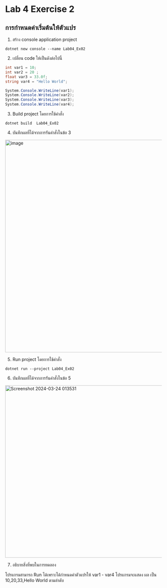# Lab 4 Exercise 2

## การกำหนดค่าเริ่มต้นให้ตัวแปร


1. สร้าง console application project

```
dotnet new console --name Lab04_Ex02
```
2. เปลี่ยน code ให้เป็นดังต่อไปนี้

```cs
int var1 = 10;
int var2 = 20 ;
float var3 = 33.0f;
string var4 = "Hello World";

System.Console.WriteLine(var1);
System.Console.WriteLine(var2);
System.Console.WriteLine(var3);
System.Console.WriteLine(var4);
```

3. Build project โดยการใช้คำสั่ง

```
dotnet build  Lab04_Ex02
```

4. บันทึกผลที่ได้จากการรันคำสั่งในข้อ 3

<img width="683" alt="image" src="https://github.com/chatladawongkanyon/03376836-OOP-2566-Lab-04/assets/144195963/0538fa6a-f959-4878-a53e-5fdf815eb2ee">


5. Run project โดยการใช้คำสั่ง

```
dotnet run --project Lab04_Ex02
```

6. บันทึกผลที่ได้จากการรันคำสั่งในข้อ 5

<img width="554" alt="Screenshot 2024-03-24 013531" src="https://github.com/chatladawongkanyon/03376836-OOP-2566-Lab-04/assets/144195963/6d5cb1f3-a482-417e-ba9a-8dcf949d614f">



7. อธิบายสิ่งที่พบในการทดลอง

โปรแกรมสามารถ Run ได้เพราะได้กำหนดค่าตัวแปรให้ var1 - var4
โปรแกรมจะแสดง ผล เป็น 10,20,33,Hello World ตามลำดับ
